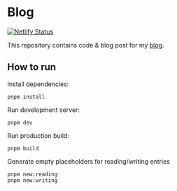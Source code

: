 # Blog

[![Netlify Status](https://api.netlify.com/api/v1/badges/76679400-2108-484e-b2a4-dccd71984e48/deploy-status)](https://app.netlify.com/sites/flamboyant-stallman-9dcf8d/deploys)

This repository contains code & blog post for my [blog](https://krzysztofzuraw.com).

## How to run

Install dependencies:

```shell
pnpm install
```

Run development server:

```shell
pnpm dev
```

Run production build:

```shell
pnpm build
```

Generate empty placeholders for reading/writing entries

```shell
pnpm new:reading
pnpm new:writing
```
